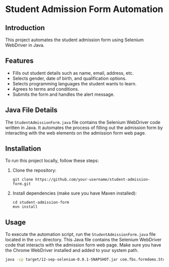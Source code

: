 
# Student Admission Form Automation

## Introduction

This project automates the student admission form using Selenium WebDriver in Java.

## Features

- Fills out student details such as name, email, address, etc.
- Selects gender, date of birth, and qualification options.
- Selects programming languages the student wants to learn.
- Agrees to terms and conditions.
- Submits the form and handles the alert message.


## Java File Details

The `StudentAdmissionForm.java` file contains the Selenium WebDriver code written in Java. It automates the process of filling out the admission form by interacting with the web elements on the admission form web page.


## Installation

To run this project locally, follow these steps:

1. Clone the repository:
   ```
   git clone https://github.com/your-username/student-admission-form.git
   ```
2. Install dependencies (make sure you have Maven installed):
   ```
   cd student-admission-form
   mvn install
   ```

## Usage

To execute the automation script, run the `StudentAdmissionForm.java` file located in the `src` directory. This Java file contains the Selenium WebDriver code that interacts with the admission form web page. Make sure you have the Chrome WebDriver installed and added to your system path.

```bash
java -cp target/12-sep-selenium-0.0.1-SNAPSHOT.jar com.fbs.formdemo.StudentAdmissionForm



